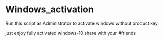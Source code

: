 # Windows_activation
Run this script as Administrator to activate windows without product key.

just enjoy fully activated windows-10
 share with your #friends 
